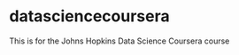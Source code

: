 datasciencecoursera
===================

This is for the Johns Hopkins Data Science Coursera course
